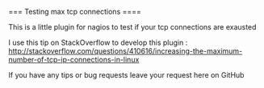 === Testing max tcp connections ====

This is a little plugin for nagios to test if your tcp connections are exausted 

I use this tip on StackOverflow to develop this plugin :  http://stackoverflow.com/questions/410616/increasing-the-maximum-number-of-tcp-ip-connections-in-linux

If you have any tips or bug requests leave your request here on GitHub 


